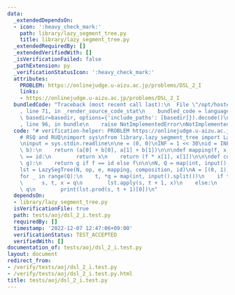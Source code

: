 ```yaml
---
data:
  _extendedDependsOn:
  - icon: ':heavy_check_mark:'
    path: library/lazy_segment_tree.py
    title: library/lazy_segment_tree.py
  _extendedRequiredBy: []
  _extendedVerifiedWith: []
  _isVerificationFailed: false
  _pathExtension: py
  _verificationStatusIcon: ':heavy_check_mark:'
  attributes:
    PROBLEM: https://onlinejudge.u-aizu.ac.jp/problems/DSL_2_I
    links:
    - https://onlinejudge.u-aizu.ac.jp/problems/DSL_2_I
  bundledCode: "Traceback (most recent call last):\n  File \"/opt/hostedtoolcache/PyPy/3.7.13/x64/site-packages/onlinejudge_verify/documentation/build.py\"\
    , line 71, in _render_source_code_stat\n    bundled_code = language.bundle(stat.path,\
    \ basedir=basedir, options={'include_paths': [basedir]}).decode()\n  File \"/opt/hostedtoolcache/PyPy/3.7.13/x64/site-packages/onlinejudge_verify/languages/python.py\"\
    , line 96, in bundle\n    raise NotImplementedError\nNotImplementedError\n"
  code: "# verification-helper: PROBLEM https://onlinejudge.u-aizu.ac.jp/problems/DSL_2_I\n\
    # RSQ and RUQ\nimport sys\nfrom library.lazy_segment_tree import LazySegTree\n\
    \ninput = sys.stdin.readline\n\ne = (0, 0)\nINF = 1 << 30\nid = INF\n\n\ndef op(a,\
    \ b):\n    return (a[0] + b[0], a[1] + b[1])\n\n\ndef mapping(f, x):\n    if f\
    \ == id:\n        return x\n    return (f * x[1], x[1])\n\n\ndef composition(f,\
    \ g):\n    return g if f == id else f\n\n\nN, Q = map(int, input().split())\n\
    lst = LazySegTree(N, op, e, mapping, composition, id)\nA = [(0, 1)] * N\nlst.build(A)\n\
    for _ in range(Q):\n    t, *q = map(int, input().split())\n    if t == 0:\n  \
    \      s, t, x = q\n        lst.apply(s, t + 1, x)\n    else:\n        s, t =\
    \ q\n        print(lst.prod(s, t + 1)[0])\n"
  dependsOn:
  - library/lazy_segment_tree.py
  isVerificationFile: true
  path: tests/aoj/dsl_2_i.test.py
  requiredBy: []
  timestamp: '2022-12-07 12:47:06+09:00'
  verificationStatus: TEST_ACCEPTED
  verifiedWith: []
documentation_of: tests/aoj/dsl_2_i.test.py
layout: document
redirect_from:
- /verify/tests/aoj/dsl_2_i.test.py
- /verify/tests/aoj/dsl_2_i.test.py.html
title: tests/aoj/dsl_2_i.test.py
---
```

